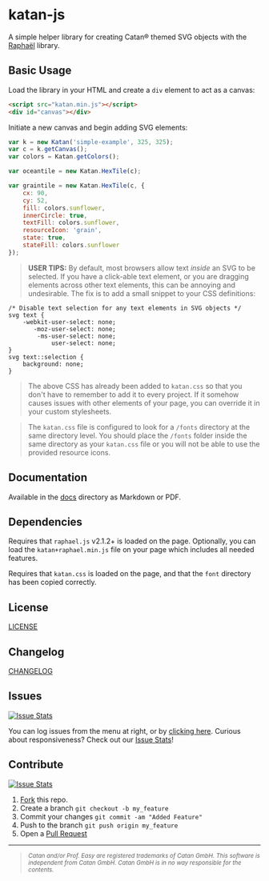 katan-js
========

A simple helper library for creating Catan® themed SVG objects with the [Raphaël](http://raphaeljs.com/) library.

Basic Usage
-----------

Load the library in your HTML and create a `div` element to act as a canvas:
```html
<script src="katan.min.js"></script>
<div id="canvas"></div>
```

Initiate a new canvas and begin adding SVG elements:
```javascript
var k = new Katan('simple-example', 325, 325);
var c = k.getCanvas();
var colors = Katan.getColors();

var oceantile = new Katan.HexTile(c);

var graintile = new Katan.HexTile(c, {
    cx: 90,
    cy: 52,
    fill: colors.sunflower,
    innerCircle: true,
    textFill: colors.sunflower,
    resourceIcon: 'grain',
    state: true,
    stateFill: colors.sunflower
});
```

> **USER TIPS:** By default, most browsers allow text _inside_ an SVG to be selected. If you have a click-able text element, or you are dragging elements across other text elements, this can be annoying and undesirable. The fix is to add a small snippet to your CSS definitions:
>
    /* Disable text selection for any text elements in SVG objects */
    svg text {
        -webkit-user-select: none;
           -moz-user-select: none;
            -ms-user-select: none;
                user-select: none;
    }
    svg text::selection {
        background: none;
    }

> The above CSS has already been added to `katan.css` so that you don't have to remember to add it to every project. If it somehow causes issues with other elements of your page, you can override it in your custom stylesheets.

> The `katan.css` file is configured to look for a `/fonts` directory at the same directory level. You should place the `/fonts` folder inside the same directory as your `katan.css` file or you will not be able to use the provided resource icons.

Documentation
-------------

Available in the [docs](https://github.com/rymoio/katan-js/tree/master/docs) directory as Markdown or PDF.

Dependencies
------------

Requires that `raphael.js` v2.1.2+ is loaded on the page. Optionally, you can load the `katan+raphael.min.js` file on your page which includes all needed features.

Requires that `katan.css` is loaded on the page, and that the `font` directory has been copied correctly.

License
-------

[LICENSE](LICENSE)

Changelog
---------

[CHANGELOG](CHANGELOG)

Issues
------

[![Issue Stats](http://issuestats.com/github/rymoio/katan-js/badge/issue?style=flat)](http://issuestats.com/github/rymoio/katan-js)

You can log issues from the menu at right, or by [clicking here](https://github.com/rymoio/katan-js/issues). Curious about responsiveness? Check out our [Issue Stats](http://issuestats.com/github/rymoio/katan-js)!

Contribute
----------

[![Issue Stats](http://issuestats.com/github/rymoio/katan-js/badge/pr?style=flat)](http://issuestats.com/github/rymoio/katan-js)

1. [Fork](https://github.com/rymoio/katan-js/fork) this repo.
2. Create a branch `git checkout -b my_feature`
3. Commit your changes `git commit -am "Added Feature"`
4. Push to the branch `git push origin my_feature`
5. Open a [Pull Request](https://github.com/rymoio/katan-js/pulls)

---

> <small>_Catan and/or Prof. Easy are registered trademarks of Catan GmbH. This software is independent from Catan GmbH. Catan GmbH is in no way responsible for the contents._</small>